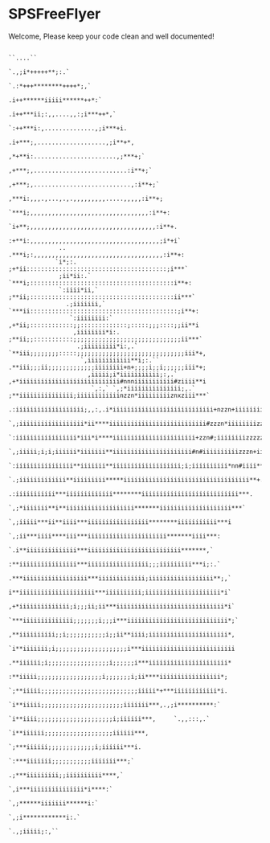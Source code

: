 # SPSFreeFlyer

Welcome, Please keep your code clean and well documented!
                                              
                                                                                                                                                                                                                                                         
                                                                                                                                                      
                                                                                       ``....``                                                       
                                                                                  `.,;i*+++++**;:.`                                                   
                                                                               `.:*+++********++++*;,`                                                
                                                                              .i++******iiiii******++*:`                                              
                                                                            .i++***ii;:,,....,,:;i***++*,`                                            
                                                                          `:++***i:,..............,;i***+i.                                           
                                                                         .i+***;,...................,;i**+*,                                          
                                                                        ,*+**i:.......................,;***+;`                                        
                                                                       ,+***;,..........................:i**+;`                                       
                                                                      ,+***;,...........................,:i**+;`                                      
                                                                     ,***i:,,,.,...,.,.,,,,,,,,,.....,,,,,:i**+;                                      
                                                                    `***i;,,,,,,,,,,,,,,,,,,,,,,,,,,,,,,,,,:i**+:                                     
                                                                   `i+**;,,,,,,,,,,,,,,,,,,,,,,,,,,,,,,,,,,,:i**+.                                    
                                                                   :+**i:,,,,,,,,,,,,,,,,,,,,,,,,,,,,,,,,,,,,;i*+i`                                   
                  ..                                              .***i;:,,,,,,,,,,,,,,,,,,,,,,,,,,,,,,,,,,,,:i**+:                                   
                 `i*;:.                                           ;+*ii:::::::::::::::::::::::::::::::::::::::;i***`                                  
                  ;ii*ii:.`                                      `***i;::::::::::::::::::::::::::::::::::::::::i**+:                                  
                  `:iiii*ii,`                                    ;**ii;::::::::::::::::::::::::::::::::::::::::ii***`                                 
                    .;iiiiiii,`                                 `***ii:::::::::::::::::::::::::::::::::::::::::;i**+:                                 
                     `:iiiiiiii:`                               ,+*ii;::::::::::::;;:::::::::::::;:::::;;;::::;;ii**i                                 
                      ,iiiiiiii*i:.                             ;**ii;;:::::::::::;;;;;;;;;;;;;;;;;;;;;;;;;;;;;;ii***`                                
                       .;iiiiiiiii*i:,.`                       `**iii;;;;;;;;:::::;;;;;;;;;;;;;;;;;;;;;;;;;;;;;;iii*+,                                
                        `,iiiiiiiiiiii**i;:.``                 .**iii;;;ii;;;;;;;;;;;;;iiiiiiii+n+;;;;i;;i;;;;;;iii*+;                                
                          ,iiiii;i*iiiiiiiiiii;:,.`            ,+*iiiiiiiiiiiiiiiiiiiiiiiiiiii#nnniiiiiiiiiii#ziiii**i                                
                           `,:,` `,;*iiiiiiiiiiiiiii;,.`       ;**iiiiiiiiiiiiiii;iiiiiiiiiiiinzzn*iiiiiiiiiznxziii***`                               
                                    .:iiiiiiiiiiiiiiiiiii;,,:,.i*iiiiiiiiiiiiiiiiiiiiiiiiiiii+nzzn+iiiiiiii#nznniii***.                               
                                      `,;iiiiiiiiiiiiiiiiii*ii****iiiiiiiiiiiiiiiiiiiiiiiiiii#zzzn*iiiiiiiizzzzxiii***,                               
                                         `:iiiiiiiiiiiiiiiii*iii*i****iiiiiiiiiiiiiiiiiiiiiii+zzn#;iiiiiiiizzzzziii***,                               
                                           `,;iiiii;i;i;iiiiii*iiiiiii**iiiiiiiiiiiiiiiiiiiiii#n#iiiiiiiiiizzzn+iii***,                               
                                              `:iiiiiiiiiiiiiiii**iiiiiii**iiiiiiiiiiiiiiiiiii;i;iiiiiiiiii*nn#iiii**+,                               
                                                `.;iiiiiiiiiiiii**iiiiiiiii*****iiiiiiiiiiiiiiiiiiiiiiiiiiiiiiiiiii**+.                               
                                                   .:iiiiiiiiiii***iiiiiiiiiiiii********iiiiiiiiiiiiiiiiiiiiiiiiiii***.                               
                                                     `,;*iiiiiii**i**iiiiiiiiiiiiiiiiiii*******iiiiiiiiiiiiiiiiiiii***`                               
                                                        `,;iiiii***ii**iiii***iiiiiiiiiiiiiiiii********iiiiiiiiiii***i                                
                                                           `,;ii***iiii****iii***iiiiiiiiiiiiiiiiiiiiii*******iiii***:                                
                                                              `.i**iiiiiiiiiiiiii***iiiiiiiiiiiiiiiiiiiiiiiiii*******,`                               
                                                                :**iiiiiiiiiiiiiiii***iiiiiiiiiiiiiiiii;;;iiiiiiiii***i;:.`                           
                                                                .***iiiiiiiiiiiiiiiiii***iiiiiiiiiiiii;iiiiiiiiiiiiiiiiii**;,`                        
                                                                 i**iiiiiiiiiiiiiiiiiiiii***iiiiiiiiii;iiiiiiiiiiiiiiiiiiiii*i`                       
                                                                 ,+*iiiiiiiiiiiiii;i;;;ii;ii***iiiiiiiiiiiiiiiiiiiiiiiiiiiiii*i`                      
                                                                 `***iiiiiiiiiiiiii;;;;;;;i;;;i***iiiiiiiiiiiiiiiiiiiiiiiiiiii*;`                     
                                                                  ,**iiiiiiiiii;;i;;;;;;;;;;;i;;ii**iiii;iiiiiiiiiiiiiiiiiiiiii*,                     
                                                                  `i**iiiiiii;i;;;;;;;;;;;;;;;;;;;;i***iiiiiiiiiiiiiiiiiiiiiiiiii                     
                                                                   .**iiiiii;i;;;;;;;;;;;;;;;;;i;;;;;;i***iiiiiiiiiiiiiiiiiiiiii*                     
                                                                    :**iiiii;;;;;;;;;;;;;;;;;;i;;;;;;;i;ii****iiiiiiiiiiiiiiiii*;                     
                                                                    `;**iiiii;;;;;;;;;;;;;;;;;;;;;;;;;;;iiiii*+***iiiiiiiiiiii*i.                     
                                                                     `i**iiiii;;;;;;;;;;;;;;;;;;;;;;;iiiiiii***,.,;i**********:`                      
                                                                      `i**iiii;;;;;;;;;;;;;;;;;;;;;i;iiiiii***,     `.,,:::,.`                        
                                                                       `i**iiiiii;;;;;;;;;;;;;;;;;;;iiiiii***,                                        
                                                                        `;***iiiiii;;;;;;;;;;;;;i;iiiiii***i.                                         
                                                                         `:***iiiiiii;;;;;;;;;;;iiiiiii***;`                                          
                                                                           .;***iiiiiiiii;;iiiiiiiiii****,`                                           
                                                                            `,i***iiiiiiiiiiiiiii*i****:`                                             
                                                                              `,;******iiiiiii******i:`                                               
                                                                                 `,;i************i:.`                                                 
                                                                                    `.,;iiiii;:,``                                                    
                                                                                                                                                      
                                                                                                                                                      
                                                                                                                                                      
                                                                                                                                                      
                                                                                                                                                      
                                                                                                                                                      
                                                                                                                                                      
                                                                                                                                                      
                                                                                                                                                      
                                                                                                                                                      
                                                                                                                                                      